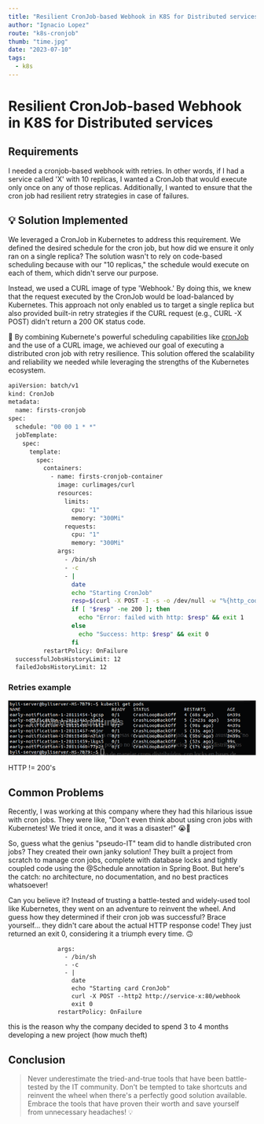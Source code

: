 ```yaml
---
title: "Resilient CronJob-based Webhook in K8S for Distributed services"
author: "Ignacio Lopez"
route: "k8s-cronjob"
thumb: "time.jpg"
date: "2023-07-10"
tags:
  - k8s
---
```


# Resilient CronJob-based Webhook in K8S for Distributed services

## Requirements

I needed a cronjob-based webhook with retries. In other words, if I had a service called 'X' with 10 replicas, I wanted a CronJob that would execute only once on any of those replicas. Additionally, I wanted to ensure that the cron job had resilient retry strategies in case of failures.

## 💡 Solution Implemented

We leveraged a CronJob in Kubernetes to address this requirement. We defined the desired schedule for the cron job, but how did we ensure it only ran on a single replica? The solution wasn't to rely on code-based scheduling because with our "10 replicas," the schedule would execute on each of them, which didn't serve our purpose.

Instead, we used a CURL image of type 'Webhook.' By doing this, we knew that the request executed by the CronJob would be load-balanced by Kubernetes. This approach not only enabled us to target a single replica but also provided built-in retry strategies if the CURL request (e.g., CURL -X POST) didn't return a 200 OK status code.

🚀 By combining Kubernete's powerful scheduling capabilities like  [cronJob](https://crontab.guru/?ref=0.0.0.0#10_*_*_*)  and the use of a CURL image, we achieved our goal of executing a distributed cron job with retry resilience. This solution offered the scalability and reliability we needed while leveraging the strengths of the Kubernetes ecosystem.

```bash
apiVersion: batch/v1
kind: CronJob
metadata:
  name: firsts-cronjob
spec:
  schedule: "00 00 1 * *" 
  jobTemplate:
    spec:
      template:
        spec:
          containers:
            - name: firsts-cronjob-container
              image: curlimages/curl
              resources:
                limits:
                  cpu: "1"
                  memory: "300Mi"
                requests:
                  cpu: "1"
                  memory: "300Mi"
              args:
                - /bin/sh
                - -c
                - |
                  date
                  echo "Starting CronJob"
                  resp=$(curl -X POST -I -s -o /dev/null -w "%{http_code}" --http2 http://service-x:80/webhook | cut -d$' ' -f2)
                  if [ "$resp" -ne 200 ]; then
                    echo "Error: failed with http: $resp" && exit 1
                  else
                    echo "Success: http: $resp" && exit 0
                  fi
          restartPolicy: OnFailure
  successfulJobsHistoryLimit: 12
  failedJobsHistoryLimit: 12
```

### Retries example

![](./images/k8s-cronjob.png)

HTTP != 200's

## **Common Problems**

Recently, I was working at this company where they had this hilarious issue with cron jobs. They were like, "Don't even think about using cron jobs with Kubernetes! We tried it once, and it was a disaster!" 😭🚫

So, guess what the genius "pseudo-IT" team did to handle distributed cron jobs? They created their own janky solution! They built a project from scratch to manage cron jobs, complete with database locks and tightly coupled code using the @Schedule annotation in Spring Boot. But here's the catch: no architecture, no documentation, and no best practices whatsoever!

Can you believe it? Instead of trusting a battle-tested and widely-used tool like Kubernetes, they went on an adventure to reinvent the wheel. And guess how they determined if their cron job was successful? Brace yourself... they didn't care about the actual HTTP response code! They just returned an exit 0, considering it a triumph every time. 🙃

```
              args:
                - /bin/sh
                - -c
                - |
                  date
                  echo "Starting card CronJob"
                  curl -X POST --http2 http://service-x:80/webhook 
                  exit 0
              restartPolicy: OnFailure
```

this is the reason why the company decided to spend 3 to 4 months developing a new project (how much theft)

## Conclusion

> Never underestimate the tried-and-true tools that have been battle-tested by the IT community. Don't be tempted to take shortcuts and reinvent the wheel when there's a perfectly good solution available. Embrace the tools that have proven their worth and save yourself from unnecessary headaches! 💡